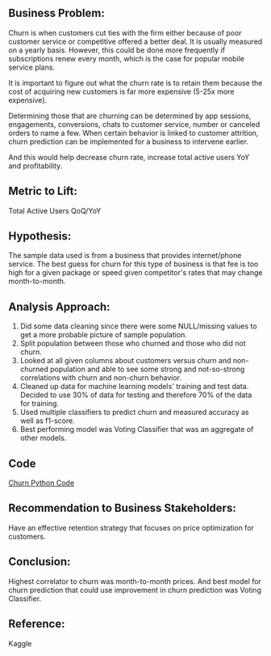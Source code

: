 ## Business Problem:

Churn is when customers cut ties with the firm either because of poor customer service or competitive offered a better deal. It is usually measured on a
yearly basis. However, this could be done more frequently if subscriptions renew every month, which is the case for popular mobile service plans.

It is important to figure out what the churn rate is to retain them because the cost of acquiring new customers is far more expensive (5-25x more expensive).

Determining those that are churning can be determined by app sessions, engagements, conversions, chats to customer service, number or canceled orders to 
name a few. When certain behavior is linked to customer attrition, churn prediction can be implemented for a business to intervene earlier. 

And this would help decrease churn rate, increase total active users YoY and profitability.

## Metric to Lift:

Total Active Users QoQ/YoY

## Hypothesis:

The sample data used is from a business that provides internet/phone service. The best guess for churn for this type of business is that fee is too high for a given package or speed given competitor's rates that may change month-to-month. 

## Analysis Approach:

1. Did some data cleaning since there were some NULL/missing values to get a more probable picture of sample population.
2. Split population between those who churned and those who did not churn. 
3. Looked at all given columns about customers versus churn and non-churned population and able to see some strong and not-so-strong correlations with churn and non-churn behavior.
4. Cleaned up data for machine learning models' training and test data. Decided to use 30% of data for testing and therefore 70% of the data for training.
5. Used multiple classifiers to predict churn and measured accuracy as well as f1-score.
6. Best performing model was Voting Classifier that was an aggregate of other models. 


## Code

[Churn Python Code](https://nbviewer.org/github/mindyng/2022-Business-Projects/blob/main/customer-churn.ipynb)

## Recommendation to Business Stakeholders:

Have an effective retention strategy that focuses on price optimization for customers.

## Conclusion:

Highest correlator to churn was month-to-month prices. And best model for churn prediction that could use improvement in churn prediction was Voting Classifier.


## Reference: 

Kaggle
